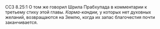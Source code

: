 ССЗ 8.25:1	О том же говорил Шрила Прабхупада в комментарии к третьему стиху этой главы. _Карма-кандии,_ у которых нет духовных желаний, возвращаются на Землю, когда их запас благочестия почти заканчивается.